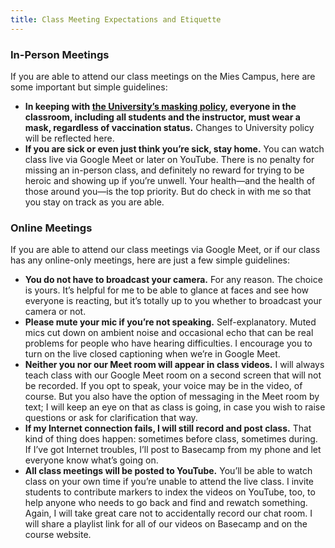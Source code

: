 ```yaml
---
title: Class Meeting Expectations and Etiquette
---
```


<section class="campus" markdown="1">
<h3>In-Person Meetings</h3>
If you are able to attend our class meetings on the Mies Campus, here are some important but
simple guidelines:

* **In keeping with [the University’s masking policy](https://www.iit.edu/reopening), everyone in
  the classroom, including all students and the instructor, must wear a mask, regardless of
  vaccination status.** Changes to University policy will be reflected here.
* **If you are sick or even just think you’re sick, stay home.** You can watch class live via Google
  Meet or later on YouTube. There is no penalty for missing an in-person class, and definitely no
  reward for trying to be heroic and showing up if you’re unwell. Your health—and the health of
  those around you—is the top priority. But do check in with me so that you stay on track as you are
  able.

</section>

<section class="online" markdown="1">
<h3>Online Meetings</h3>
If you are able to attend our class meetings via Google Meet, or if our class has any online-only
meetings, here are just a few simple guidelines:

* **You do not have to broadcast your camera.** For any reason. The choice is yours. It’s helpful
  for me to be able to glance at faces and see how everyone is reacting, but it’s totally up to you
  whether to broadcast your camera or not.
* **Please mute your mic if you’re not speaking.** Self-explanatory. Muted mics cut down on ambient
  noise and occasional echo that can be real problems for people who have hearing difficulties. I
  encourage you to turn on the live closed captioning when we’re in Google Meet.
* **Neither you nor our Meet room will appear in class videos.** I will always teach class with our
  Google Meet room on a second screen that will not be recorded. If you opt to speak, your voice
  may be in the video, of course. But you also have the option of messaging in the Meet room by
  text; I will keep an eye on that as class is going, in case you wish to raise questions or ask for
  clarification that way.
* **If my Internet connection fails, I will still record and post class.** That kind of thing does
  happen: sometimes before class, sometimes during. If I’ve got Internet troubles, I’ll post to
  Basecamp from my phone and let everyone know what’s going on.
* **All class meetings will be posted to YouTube.** You’ll be able to watch class on your own time
  if you’re unable to attend the live class. I invite students to contribute markers to index the
  videos on YouTube, too, to help anyone who needs to go back and find and rewatch something. Again,
  I will take great care not to accidentally record our chat room. I will share a playlist link for
  all of our videos on Basecamp and on the course website.

</section>
